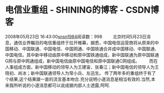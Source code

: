 # 电信业重组 - SHINING的博客 - CSDN博客
2008年05月23日 16:43:00[snsn1984](https://me.csdn.net/snsn1984)阅读数：998
        北京时间5月23日消息，通信业界瞩目的电信重组终于拉开帷幕，据悉，中国电信运营商将从原来的中国移动、中国联通、中国电信、中国网通、中国铁通合并成中国移动、中国联通、中国电信。其中新中移动由原中移动和原中国铁通组成，新中国联通为原中国联通G网与原中网通组成，新中国电信由原中国电信和原中国联通C网组成。
       而在人事组成方面，新中国移动的领导人为王建宙、张春江；新中国电信的领导人为王晓初、尚冰；新中国联通领导人为常小兵、左迅生。
传了两年多的重组终于有了个结果,这个结果跟一直的流言基本吻合.充分说明小道消息是相当有效的.当然,本来我所听说的小道消息都可以说成据内部人士透露,呵呵.
